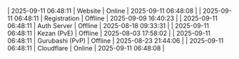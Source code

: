 | 2025-09-11 06:48:11 | Website | Online | 2025-09-11 06:48:08 |
| 2025-09-11 06:48:11 | Registration | Offline | 2025-09-09 16:40:23 |
| 2025-09-11 06:48:11 | Auth Server | Offline | 2025-08-18 09:33:31 |
| 2025-09-11 06:48:11 | Kezan (PvE) | Offline | 2025-08-03 17:58:02 |
| 2025-09-11 06:48:11 | Gurubashi (PvP) | Offline | 2025-08-23 21:44:06 |
| 2025-09-11 06:48:11 | Cloudflare | Online | 2025-09-11 06:48:08 |
